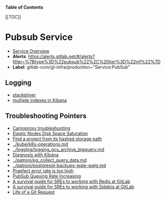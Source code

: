 <!-- MARKER: do not edit this section directly. Edit services/service-catalog.yml then run scripts/generate-docs -->

**Table of Contents**

[[_TOC_]]

# Pubsub Service

* [Service Overview](https://dashboards.gitlab.net/d/USVj3qHmk/logging)
* **Alerts**: <https://alerts.gitlab.net/#/alerts?filter=%7Btype%3D%22pubsub%22%2C%20tier%3D%22inf%22%7D>
* **Label**: gitlab-com/gl-infra/production~"Service:PubSub"

## Logging

* [stackdriver](https://console.cloud.google.com/logs)
* [multiple indexes in Kibana](https://log.gprd.gitlab.net/goto/2fc394521558a0bfed59f791295ffe51)

## Troubleshooting Pointers

* [Camoproxy troubleshooting](../camoproxy/camoproxy.md)
* [Elastic Nodes Disk Space Saturation](../elastic/disk_space_saturation.md)
* [Find a project from its hashed storage path](../gitaly/find-project-from-hashed-storage.md)
* [../kube/k8s-operations.md](../kube/k8s-operations.md)
* [../logging/logging_gcs_archive_bigquery.md](../logging/logging_gcs_archive_bigquery.md)
* [Diagnosis with Kibana](../onboarding/kibana-diagnosis.md)
* [../patroni/pg_collect_query_data.md](../patroni/pg_collect_query_data.md)
* [../patroni/postgresql-backups-wale-walg.md](../patroni/postgresql-backups-wale-walg.md)
* [Praefect error rate is too high](../praefect/praefect-error-rate.md)
* [PubSub Queuing Rate Increasing](pubsub-queing.md)
* [A survival guide for SREs to working with Redis at GitLab](../redis/redis-survival-guide-for-sres.md)
* [A survival guide for SREs to working with Sidekiq at GitLab](../sidekiq/sidekiq-survival-guide-for-sres.md)
* [Life of a Git Request](../tutorials/overview_life_of_a_git_request.md)
<!-- END_MARKER -->

<!-- ## Summary -->

<!-- ## Architecture -->

<!-- ## Performance -->

<!-- ## Scalability -->

<!-- ## Availability -->

<!-- ## Durability -->

<!-- ## Security/Compliance -->

<!-- ## Monitoring/Alerting -->

<!-- ## Links to further Documentation -->
